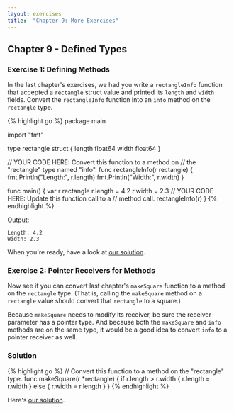```yaml
---
layout: exercises
title:  "Chapter 9: More Exercises"
---
```


## Chapter 9 - Defined Types

### Exercise 1: Defining Methods

In the last chapter's exercises, we had you write a `rectangleInfo` function that accepted a `rectangle` struct value and printed its `length` and `width` fields. Convert the `rectangleInfo` function into an `info` method on the `rectangle` type.

{% highlight go %}
package main

import "fmt"

type rectangle struct {
	length float64
	width  float64
}

// YOUR CODE HERE: Convert this function to a method on
// the "rectangle" type named "info".
func rectangleInfo(r rectangle) {
	fmt.Println("Length:", r.length)
	fmt.Println("Width:", r.width)
}

func main() {
	var r rectangle
	r.length = 4.2
	r.width = 2.3
	// YOUR CODE HERE: Update this function call to a
	// method call.
	rectangleInfo(r)
}
{% endhighlight %}

Output:

``` text
Length: 4.2
Width: 2.3
```

When you're ready, have a look at [our solution](/solutions/ch09_01.html).

### Exercise 2: Pointer Receivers for Methods

Now see if you can convert last chapter's `makeSquare` function to a method on the `rectangle` type. (That is, calling the `makeSquare` method on a `rectangle` value should convert that `rectangle` to a square.)

Because `makeSquare` needs to modify its receiver, be sure the receiver parameter has a pointer type. And because both the `makeSquare` and `info` methods are on the same type, it would be a good idea to convert `info` to a pointer receiver as well.

### Solution

{% highlight go %}
// Convert this function to a method on the "rectangle" type.
func makeSquare(r *rectangle) {
	if r.length > r.width {
		r.length = r.width
	} else {
		r.width = r.length
	}
}
{% endhighlight %}

Here's [our solution](/solutions/ch09_02.html).
